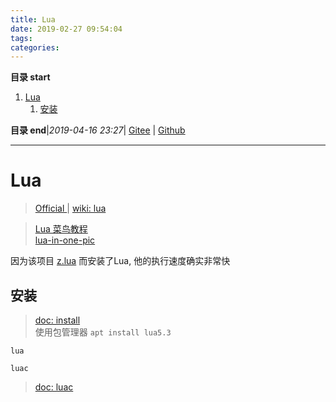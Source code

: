 ```yaml
---
title: Lua
date: 2019-02-27 09:54:04
tags: 
categories: 
---
```


**目录 start**
 
1. [Lua](#lua)
    1. [安装](#安装)

**目录 end**|_2019-04-16 23:27_| [Gitee](https://gitee.com/gin9/Memo) | [Github](https://github.com/Kuangcp/Memo)
****************************************
# Lua

> [Official ](https://www.lua.org/) | [wiki: lua](https://en.wikipedia.org/wiki/Lua)

> [Lua 菜鸟教程](http://www.runoob.com/lua/lua-tutorial.html)  
> [lua-in-one-pic](https://github.com/coodict/lua-in-one-pic)

因为该项目 [z.lua](https://github.com/skywind3000/z.lua) 而安装了Lua, 他的执行速度确实非常快

## 安装
> [doc: install](https://www.lua.org/start.html#installing)  
> 使用包管理器 `apt install lua5.3`

`lua`

`luac`
> [doc: luac](https://www.lua.org/manual/5.3/luac.html)
